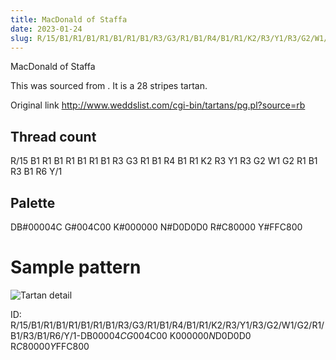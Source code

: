 ```yaml
---
title: MacDonald of Staffa
date: 2023-01-24
slug: R/15/B1/R1/B1/R1/B1/R1/B1/R3/G3/R1/B1/R4/B1/R1/K2/R3/Y1/R3/G2/W1/G2/R1/B1/R3/B1/R6/Y/1-DB$00004C G$004C00 K$000000 N$D0D0D0 R$C80000 Y$FFC800
---
```

MacDonald of Staffa

This was sourced from <no value>.  It is a 28 stripes tartan.

Original link http://www.weddslist.com/cgi-bin/tartans/pg.pl?source=rb

## Thread count
R/15 B1 R1 B1 R1 B1 R1 B1 R3 G3 R1 B1 R4 B1 R1 K2 R3 Y1 R3 G2 W1 G2 R1 B1 R3 B1 R6 Y/1

## Palette
DB#00004C G#004C00 K#000000 N#D0D0D0 R#C80000 Y#FFC800

# Sample pattern

![Tartan detail](tartan.png "R/15 B1 R1 B1 R1 B1 R1 B1 R3 G3 R1 B1 R4 B1 R1 K2 R3 Y1 R3 G2 W1 G2 R1 B1 R3 B1 R6 Y/1 tartan")

ID: R/15/B1/R1/B1/R1/B1/R1/B1/R3/G3/R1/B1/R4/B1/R1/K2/R3/Y1/R3/G2/W1/G2/R1/B1/R3/B1/R6/Y/1-DB$00004C G$004C00 K$000000 N$D0D0D0 R$C80000 Y$FFC800